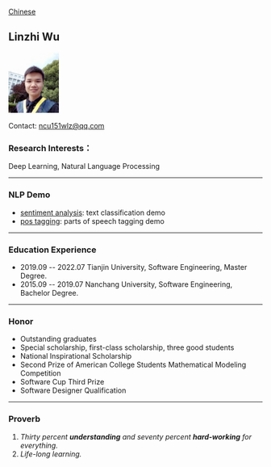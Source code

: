 [Chinese](/index.html)
## Linzhi Wu  

<img src="/imgs/myself.jpg" width="100" />

Contact: ncu151wlz@qq.com

### Research Interests：
Deep Learning, Natural Language Processing

---

### NLP Demo
- [sentiment analysis](https://github.com/ncuwlz/sentiment-analysis-based-on-attention): text classification demo
- [pos tagging](https://github.com/ncuwlz/POS-Tagging): parts of speech tagging demo

---

### Education Experience
- 2019.09 -- 2022.07  Tianjin University, Software Engineering, Master Degree.
- 2015.09 -- 2019.07  Nanchang University, Software Engineering, Bachelor Degree.

---

### Honor
- Outstanding graduates
- Special scholarship, first-class scholarship, three good students
- National Inspirational Scholarship
- Second Prize of American College Students Mathematical Modeling Competition
- Software Cup Third Prize
- Software Designer Qualification

---

### Proverb
1. *Thirty percent **understanding** and seventy percent **hard-working** for everything.*
2. *Life-long learning.*
